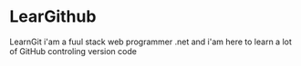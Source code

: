 # LearGithub
LearnGit
i'am a fuul stack web programmer .net and i'am here to learn a lot of GitHub controling version code
